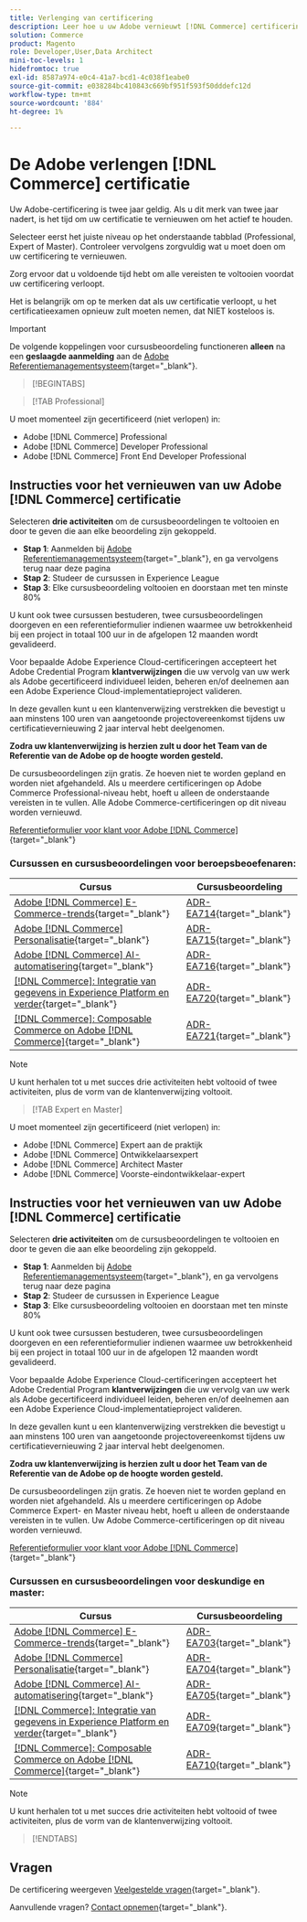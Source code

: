 ```yaml
---
title: Verlenging van certificering
description: Leer hoe u uw Adobe vernieuwt [!DNL Commerce] certificering voordat deze verloopt.
solution: Commerce
product: Magento
role: Developer,User,Data Architect
mini-toc-levels: 1
hidefromtoc: true
exl-id: 8587a974-e0c4-41a7-bcd1-4c038f1eabe0
source-git-commit: e038284bc410843c669bf951f593f50dddefc12d
workflow-type: tm+mt
source-wordcount: '884'
ht-degree: 1%

---
```


# De Adobe verlengen [!DNL Commerce] certificatie

Uw Adobe-certificering is twee jaar geldig. Als u dit merk van twee jaar nadert, is het tijd om uw certificatie te vernieuwen om het actief te houden.

Selecteer eerst het juiste niveau op het onderstaande tabblad (Professional, Expert of Master). Controleer vervolgens zorgvuldig wat u moet doen om uw certificering te vernieuwen.

Zorg ervoor dat u voldoende tijd hebt om alle vereisten te voltooien voordat uw certificering verloopt.

Het is belangrijk om op te merken dat als uw certificatie verloopt, u het certificatieexamen opnieuw zult moeten nemen, dat NIET kosteloos is.

>[!IMPORTANT]
>
>De volgende koppelingen voor cursusbeoordeling functioneren **alleen** na een **geslaagde aanmelding** aan de [Adobe Referentiemanagementsysteem](https://www.certmetrics.com/adobe){target="_blank"}.

>[!BEGINTABS]

>[!TAB Professional]

U moet momenteel zijn gecertificeerd (niet verlopen) in:

* Adobe [!DNL Commerce] Professional
* Adobe [!DNL Commerce] Developer Professional
* Adobe [!DNL Commerce] Front End Developer Professional

## Instructies voor het vernieuwen van uw Adobe [!DNL Commerce] certificatie

Selecteren **drie activiteiten** om de cursusbeoordelingen te voltooien en door te geven die aan elke beoordeling zijn gekoppeld.

* **Stap 1**: Aanmelden bij [Adobe Referentiemanagementsysteem](https://www.certmetrics.com/adobe){target="_blank"}, en ga vervolgens terug naar deze pagina
* **Stap 2**: Studeer de cursussen in Experience League
* **Stap 3**: Elke cursusbeoordeling voltooien en doorstaan met ten minste 80%

U kunt ook twee cursussen bestuderen, twee cursusbeoordelingen doorgeven en een referentieformulier indienen waarmee uw betrokkenheid bij een project in totaal 100 uur in de afgelopen 12 maanden wordt gevalideerd.

Voor bepaalde Adobe Experience Cloud-certificeringen accepteert het Adobe Credential Program **klantverwijzingen** die uw vervolg van uw werk als Adobe gecertificeerd individueel leiden, beheren en/of deelnemen aan een Adobe Experience Cloud-implementatieproject valideren.

In deze gevallen kunt u een klantenverwijzing verstrekken die bevestigt u aan minstens 100 uren van aangetoonde projectovereenkomst tijdens uw certificatievernieuwing 2 jaar interval hebt deelgenomen.

**Zodra uw klantenverwijzing is herzien zult u door het Team van de Referentie van de Adobe op de hoogte worden gesteld.**

De cursusbeoordelingen zijn gratis. Ze hoeven niet te worden gepland en worden niet afgehandeld. Als u meerdere certificeringen op Adobe Commerce Professional-niveau hebt, hoeft u alleen de onderstaande vereisten in te vullen. Alle Adobe Commerce-certificeringen op dit niveau worden vernieuwd.

[Referentieformulier voor klant voor Adobe [!DNL Commerce]](https://www.certmetrics.com/adobe/candidate/caveon_sso_adobe.aspx?ssoLogin=true&amp;eid=ADR-EA711){target="_blank"}

### Cursussen en cursusbeoordelingen voor beroepsbeoefenaren:

| Cursus | Cursusbeoordeling |
| ------- | ------- |
| [Adobe [!DNL Commerce] E-Commerce-trends](https://experienceleague.adobe.com/docs/commerce-events/events/commerce-and-coffee/2022/ecommerce-trends.html){target="_blank"} | [ADR-EA714](https://www.certmetrics.com/adobe/candidate/caveon_sso_adobe.aspx?ssoLogin=true&amp;eid=ADR-EA714){target="_blank"} |
| [Adobe [!DNL Commerce] Personalisatie](https://experienceleague.adobe.com/docs/commerce-events/events/commerce-and-coffee/2022/personalization.html){target="_blank"} | [ADR-EA715](https://www.certmetrics.com/adobe/candidate/caveon_sso_adobe.aspx?ssoLogin=true&amp;eid=ADR-EA715){target="_blank"} |
| [Adobe [!DNL Commerce] AI-automatisering](https://experienceleague.adobe.com/docs/commerce-events/events/commerce-and-coffee/2022/ai-and-automation.html){target="_blank"} | [ADR-EA716](https://www.certmetrics.com/adobe/candidate/caveon_sso_adobe.aspx?ssoLogin=true&amp;eid=ADR-EA716){target="_blank"} |
| [[!DNL Commerce]: Integratie van gegevens in Experience Platform en verder](https://video.tv.adobe.com/v/3413334/){target="_blank"} | [ADR-EA720](https://www.certmetrics.com/adobe/candidate/caveon_sso_adobe.aspx?ssoLogin=true&amp;eid=ADR-EA720){target="_blank"} |
| [[!DNL Commerce]: Composable Commerce on Adobe [!DNL Commerce]](https://video.tv.adobe.com/v/3413335/){target="_blank"} | [ADR-EA721](https://www.certmetrics.com/adobe/candidate/caveon_sso_adobe.aspx?ssoLogin=true&amp;eid=ADR-EA721){target="_blank"} |

>[!NOTE]
>
>U kunt herhalen tot u met succes drie activiteiten hebt voltooid of twee activiteiten, plus de vorm van de klantenverwijzing voltooit.

>[!TAB Expert en Master]

U moet momenteel zijn gecertificeerd (niet verlopen) in:

* Adobe [!DNL Commerce] Expert aan de praktijk
* Adobe [!DNL Commerce] Ontwikkelaarsexpert
* Adobe [!DNL Commerce] Architect Master
* Adobe [!DNL Commerce] Voorste-eindontwikkelaar-expert

## Instructies voor het vernieuwen van uw Adobe [!DNL Commerce] certificatie

Selecteren **drie activiteiten** om de cursusbeoordelingen te voltooien en door te geven die aan elke beoordeling zijn gekoppeld.

* **Stap 1**: Aanmelden bij [Adobe Referentiemanagementsysteem](https://www.certmetrics.com/adobe){target="_blank"}, en ga vervolgens terug naar deze pagina
* **Stap 2**: Studeer de cursussen in Experience League
* **Stap 3**: Elke cursusbeoordeling voltooien en doorstaan met ten minste 80%

U kunt ook twee cursussen bestuderen, twee cursusbeoordelingen doorgeven en een referentieformulier indienen waarmee uw betrokkenheid bij een project in totaal 100 uur in de afgelopen 12 maanden wordt gevalideerd.

Voor bepaalde Adobe Experience Cloud-certificeringen accepteert het Adobe Credential Program **klantverwijzingen** die uw vervolg van uw werk als Adobe gecertificeerd individueel leiden, beheren en/of deelnemen aan een Adobe Experience Cloud-implementatieproject valideren.

In deze gevallen kunt u een klantenverwijzing verstrekken die bevestigt u aan minstens 100 uren van aangetoonde projectovereenkomst tijdens uw certificatievernieuwing 2 jaar interval hebt deelgenomen.

**Zodra uw klantenverwijzing is herzien zult u door het Team van de Referentie van de Adobe op de hoogte worden gesteld.**

De cursusbeoordelingen zijn gratis. Ze hoeven niet te worden gepland en worden niet afgehandeld. Als u meerdere certificeringen op Adobe Commerce Expert- en Master niveau hebt, hoeft u alleen de onderstaande vereisten in te vullen. Uw Adobe Commerce-certificeringen op dit niveau worden vernieuwd.

[Referentieformulier voor klant voor Adobe [!DNL Commerce]](https://www.certmetrics.com/adobe/candidate/caveon_sso_adobe.aspx?ssoLogin=true&amp;eid=ADR-EA700){target="_blank"}

### Cursussen en cursusbeoordelingen voor deskundige en master:

| Cursus | Cursusbeoordeling |
| ------- | ------- |
| [Adobe [!DNL Commerce] E-Commerce-trends](https://experienceleague.adobe.com/docs/commerce-events/events/commerce-and-coffee/2022/ecommerce-trends.html){target="_blank"} | [ADR-EA703](https://www.certmetrics.com/adobe/candidate/caveon_sso_adobe.aspx?ssoLogin=true&amp;eid=ADR-EA703){target="_blank"} |
| [Adobe [!DNL Commerce] Personalisatie](https://experienceleague.adobe.com/docs/commerce-events/events/commerce-and-coffee/2022/personalization.html){target="_blank"} | [ADR-EA704](https://www.certmetrics.com/adobe/candidate/caveon_sso_adobe.aspx?ssoLogin=true&amp;eid=ADR-EA704){target="_blank"} |
| [Adobe [!DNL Commerce] AI-automatisering](https://experienceleague.adobe.com/docs/commerce-events/events/commerce-and-coffee/2022/ai-and-automation.html){target="_blank"} | [ADR-EA705](https://www.certmetrics.com/adobe/candidate/caveon_sso_adobe.aspx?ssoLogin=true&amp;eid=ADR-EA705){target="_blank"} |
| [[!DNL Commerce]: Integratie van gegevens in Experience Platform en verder](https://video.tv.adobe.com/v/3413334/){target="_blank"} | [ADR-EA709](https://www.certmetrics.com/adobe/candidate/caveon_sso_adobe.aspx?ssoLogin=true&amp;eid=ADR-EA709){target="_blank"} |
| [[!DNL Commerce]: Composable Commerce on Adobe [!DNL Commerce]](https://video.tv.adobe.com/v/3413335/){target="_blank"} | [ADR-EA710](https://www.certmetrics.com/adobe/candidate/caveon_sso_adobe.aspx?ssoLogin=true&amp;eid=ADR-EA710){target="_blank"} |

>[!NOTE]
>
>U kunt herhalen tot u met succes drie activiteiten hebt voltooid of twee activiteiten, plus de vorm van de klantenverwijzing voltooit.

>[!ENDTABS]

## Vragen

De certificering weergeven [Veelgestelde vragen](https://experienceleague.adobe.com/docs/certification/certification/faq.html){target="_blank"}.

Aanvullende vragen? [Contact opnemen](mailto:certif@adobe.com){target="_blank"}.

